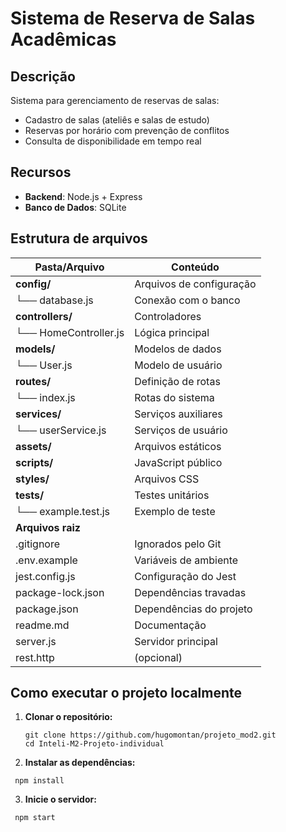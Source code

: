 # Sistema de Reserva de Salas Acadêmicas

##  Descrição
Sistema para gerenciamento de reservas de salas:
- Cadastro de salas (ateliês e salas de estudo)
- Reservas por horário com prevenção de conflitos
- Consulta de disponibilidade em tempo real

## Recursos
- **Backend**: Node.js + Express
- **Banco de Dados**: SQLite

## Estrutura de arquivos 

| Pasta/Arquivo          | Conteúdo                |
|------------------------|-------------------------|
| **config/**            | Arquivos de configuração|
| └── database.js        | Conexão com o banco     |
| **controllers/**       | Controladores           |
| └── HomeController.js  | Lógica principal        |
| **models/**            | Modelos de dados        |
| └── User.js            | Modelo de usuário       |
| **routes/**            | Definição de rotas      |
| └── index.js           | Rotas do sistema        |
| **services/**          | Serviços auxiliares     |
| └── userService.js     | Serviços de usuário     |
| **assets/**            | Arquivos estáticos      |
| **scripts/**           | JavaScript público      |
| **styles/**            | Arquivos CSS            |
| **tests/**             | Testes unitários        |
| └── example.test.js    | Exemplo de teste        |
| **Arquivos raiz**      |                         |
| .gitignore             | Ignorados pelo Git      |
| .env.example           | Variáveis de ambiente   |
| jest.config.js         | Configuração do Jest    |
| package-lock.json      | Dependências travadas   |
| package.json           | Dependências do projeto |
| readme.md              | Documentação            |
| server.js              | Servidor principal      |
| rest.http              | (opcional)|

## Como executar o projeto localmente

1. **Clonar o repositório:**

   ````
   git clone https://github.com/hugomontan/projeto_mod2.git
   cd Inteli-M2-Projeto-individual
   ````

2. **Instalar as dependências:**

````
 npm install 
 ````

3. **Inicie o servidor:**

````
 npm start 
 ````
